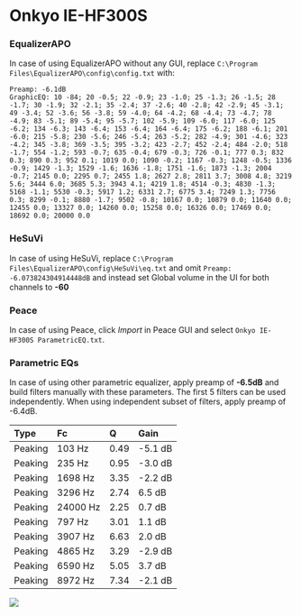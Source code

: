 # Onkyo IE-HF300S

### EqualizerAPO
In case of using EqualizerAPO without any GUI, replace `C:\Program Files\EqualizerAPO\config\config.txt`
with:
```
Preamp: -6.1dB
GraphicEQ: 10 -84; 20 -0.5; 22 -0.9; 23 -1.0; 25 -1.3; 26 -1.5; 28 -1.7; 30 -1.9; 32 -2.1; 35 -2.4; 37 -2.6; 40 -2.8; 42 -2.9; 45 -3.1; 49 -3.4; 52 -3.6; 56 -3.8; 59 -4.0; 64 -4.2; 68 -4.4; 73 -4.7; 78 -4.9; 83 -5.1; 89 -5.4; 95 -5.7; 102 -5.9; 109 -6.0; 117 -6.0; 125 -6.2; 134 -6.3; 143 -6.4; 153 -6.4; 164 -6.4; 175 -6.2; 188 -6.1; 201 -6.0; 215 -5.8; 230 -5.6; 246 -5.4; 263 -5.2; 282 -4.9; 301 -4.6; 323 -4.2; 345 -3.8; 369 -3.5; 395 -3.2; 423 -2.7; 452 -2.4; 484 -2.0; 518 -1.7; 554 -1.2; 593 -0.7; 635 -0.4; 679 -0.3; 726 -0.1; 777 0.3; 832 0.3; 890 0.3; 952 0.1; 1019 0.0; 1090 -0.2; 1167 -0.3; 1248 -0.5; 1336 -0.9; 1429 -1.3; 1529 -1.6; 1636 -1.8; 1751 -1.6; 1873 -1.3; 2004 -0.7; 2145 0.0; 2295 0.7; 2455 1.8; 2627 2.8; 2811 3.7; 3008 4.8; 3219 5.6; 3444 6.0; 3685 5.3; 3943 4.1; 4219 1.8; 4514 -0.3; 4830 -1.3; 5168 -1.1; 5530 -0.3; 5917 1.2; 6331 2.7; 6775 3.4; 7249 1.3; 7756 0.3; 8299 -0.1; 8880 -1.7; 9502 -0.8; 10167 0.0; 10879 0.0; 11640 0.0; 12455 0.0; 13327 0.0; 14260 0.0; 15258 0.0; 16326 0.0; 17469 0.0; 18692 0.0; 20000 0.0
```

### HeSuVi
In case of using HeSuVi, replace `C:\Program Files\EqualizerAPO\config\HeSuVi\eq.txt` and omit `Preamp:
-6.073824304914448dB` and instead set Global volume in the UI for both channels to **-60**

### Peace
In case of using Peace, click *Import* in Peace GUI and select `Onkyo IE-HF300S ParametricEQ.txt`.

### Parametric EQs
In case of using other parametric equalizer, apply preamp of **-6.5dB** and build filters manually
with these parameters. The first 5 filters can be used independently.
When using independent subset of filters, apply preamp of -6.4dB.

| Type    | Fc       |    Q | Gain    |
|:--------|:---------|:-----|:--------|
| Peaking | 103 Hz   | 0.49 | -5.1 dB |
| Peaking | 235 Hz   | 0.95 | -3.0 dB |
| Peaking | 1698 Hz  | 3.35 | -2.2 dB |
| Peaking | 3296 Hz  | 2.74 | 6.5 dB  |
| Peaking | 24000 Hz | 2.25 | 0.7 dB  |
| Peaking | 797 Hz   | 3.01 | 1.1 dB  |
| Peaking | 3907 Hz  | 6.63 | 2.0 dB  |
| Peaking | 4865 Hz  | 3.29 | -2.9 dB |
| Peaking | 6590 Hz  | 5.05 | 3.7 dB  |
| Peaking | 8972 Hz  | 7.34 | -2.1 dB |

![](https://raw.githubusercontent.com/jaakkopasanen/AutoEq/master/results/innerfidelity/sbaf-serious/Onkyo%20IE-HF300S/Onkyo%20IE-HF300S.png)